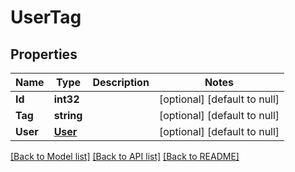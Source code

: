 # UserTag

## Properties
Name | Type | Description | Notes
------------ | ------------- | ------------- | -------------
**Id** | **int32** |  | [optional] [default to null]
**Tag** | **string** |  | [optional] [default to null]
**User** | [**User**](User.md) |  | [optional] [default to null]

[[Back to Model list]](../README.md#documentation-for-models) [[Back to API list]](../README.md#documentation-for-api-endpoints) [[Back to README]](../README.md)


